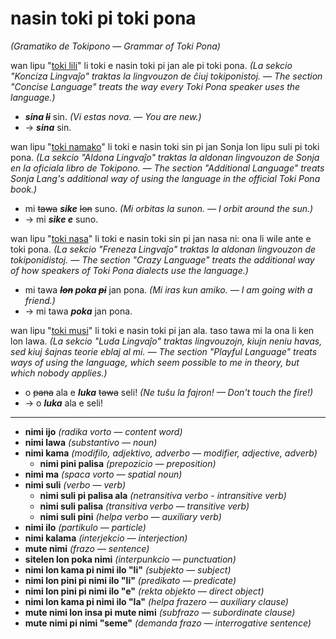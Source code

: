 # nasin toki pi toki pona
*(Gramatiko de Tokipono — Grammar of Toki Pona)*

wan lipu "[toki lili](toki-suli.md#toki-lili)" li toki e nasin toki pi jan ale pi toki pona.
*(La sekcio "Konciza Lingvaĵo" traktas la lingvouzon de ĉiuj tokiponistoj. — The section "Concise Language" treats the way every Toki Pona speaker uses the language.)*

* ***sina ~~li~~*** sin. *(Vi estas nova. — You are new.)*
 * → ***sina*** sin.

wan lipu "[toki namako](toki-suli.md#toki-namako)" li toki e nasin toki sin pi jan Sonja lon lipu suli pi toki pona.
*(La sekcio "Aldona Lingvaĵo" traktas la aldonan lingvouzon de Sonja en la oficiala libro de Tokipono. — The section "Additional Language" treats Sonja Lang's additional way of using the language in the official Toki Pona book.)*

* mi ~~tawa~~ ***sike*** ~~lon~~ suno. *(Mi orbitas la sunon. — I orbit around the sun.)*
 * → mi ***sike e*** suno.

wan lipu "[toki nasa](toki-kulupu.md#toki-nasa)" li toki e nasin toki sin pi jan nasa ni: ona li wile ante e toki pona.
*(La sekcio "Freneza Lingvaĵo" traktas la aldonan lingvouzon de tokiponidistoj. — The section "Crazy Language" treats the additional way of how speakers of Toki Pona dialects use the language.)*

* mi tawa ***~~lon~~ poka ~~pi~~*** jan pona. *(Mi iras kun amiko. — I am going with a friend.)*
 * → mi tawa ***poka*** jan pona.

wan lipu "[toki musi](toki-kulupu.md#toki-musi)" li toki e nasin toki pi jan ala. taso tawa mi la ona li ken lon lawa.
*(La sekcio "Luda Lingvaĵo" traktas lingvouzojn, kiujn neniu havas, sed kiuj ŝajnas teorie eblaj al mi. — The section "Playful Language" treats ways of using the language, which seem possible to me in theory, but which nobody applies.)*

* o ~~pana~~ ala e ***luka*** ~~tawa~~ seli! *(Ne tuŝu la fajron! — Don't touch the fire!)*
 * → o ***luka*** ala e seli!
 
---

* **nimi ijo** *(radika vorto — content word)*
 * **nimi lawa** *(substantivo — noun)*
 * **nimi kama** *(modifilo, adjektivo, adverbo — modifier, adjective, adverb)*
    * **nimi pini palisa** *(prepozicio — preposition)*
 * **nimi ma** *(spaca vorto — spatial noun)*
 * **nimi suli** *(verbo — verb)*
    * **nimi suli pi palisa ala** *(netransitiva verbo - intransitive verb)*
    * **nimi suli palisa** *(transitiva verbo — transitive verb)*
    * **nimi suli pini** *(helpa verbo — auxiliary verb)*
* **nimi ilo** *(partikulo — particle)*
 * **nimi kalama** *(interjekcio — interjection)*
* **mute nimi** *(frazo — sentence)*
 * **sitelen lon poka nimi** *(interpunkcio — punctuation)*
 * **nimi lon kama pi nimi ilo "li"** *(subjekto — subject)*
 * **nimi lon pini pi nimi ilo "li"** *(predikato — predicate)*
 * **nimi lon pini pi nimi ilo "e"** *(rekta objekto — direct object)*
 * **nimi lon kama pi nimi ilo "la"** *(helpa frazero — auxiliary clause)*
 * **mute nimi lon insa pi mute nimi** *(subfrazo — subordinate clause)*
 * **mute nimi pi nimi "seme"** *(demanda frazo — interrogative sentence)*
